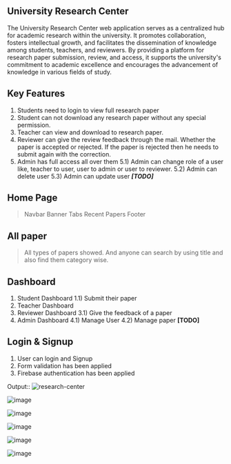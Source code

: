 
## University Research Center

The University Research Center web application serves as a centralized hub for academic research within the university. It promotes collaboration, fosters intellectual growth, and facilitates the dissemination of knowledge among students, teachers, and reviewers. By providing a platform for research paper submission, review, and access, it supports the university's commitment to academic excellence and encourages the advancement of knowledge in various fields of study.

## Key Features
1. Students need to login to view full research paper
2. Student can not download any research paper without any special permission.
3. Teacher can view and download to research paper.
4. Reviewer can give the review feedback through the mail. Whether the paper is accepted or rejected. If the paper is rejected then he needs to submit again with the correction.
5. Admin has full access all over them
        5.1) Admin can change role of a user like, teacher to user, user to admin or user to reviewer.
        5.2) Admin can delete user
        5.3) Admin can update user ***[TODO]***

## Home Page
> Navbar
> Banner
> Tabs 
> Recent Papers
> Footer

## All paper
> All types of papers showed. And anyone can search by using title and also find them category wise.

## Dashboard
1. Student Dashboard
    1.1) Submit their paper
2. Teacher Dashboard
3. Reviewer Dashboard
    3.1) Give the feedback of a paper
4. Admin Dashboard
    4.1) Manage User 
    4.2) Manage paper **[TODO]**

## Login & Signup
1. User can login and Signup
2. Form validation has been applied
3. Firebase authentication has been applied

Output::
![research-center](https://github.com/smmunna/research-center-readme/assets/64527538/9ece009e-37c6-4700-bab6-3343d1e8a1d2)

![image](https://github.com/smmunna/research-center-readme/assets/64527538/b9f65700-9d52-4bb1-b95a-81c5ffa9e5ea)

![image](https://github.com/smmunna/research-center-readme/assets/64527538/43830280-3f62-41c5-a48d-ef1ddadfa64a)

![image](https://github.com/smmunna/research-center-readme/assets/64527538/ded0c635-e467-4b79-bd39-a14e199abc2a)

![image](https://github.com/smmunna/research-center-readme/assets/64527538/af68eaa1-0ed3-442a-855c-7a27a90fc8a0)

![image](https://github.com/smmunna/research-center-readme/assets/64527538/f2b690c1-df7e-48ae-b4b8-f01b80fe68db)











